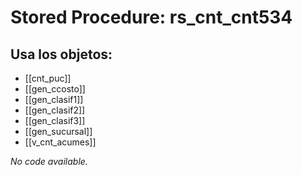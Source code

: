 # Stored Procedure: rs_cnt_cnt534

## Usa los objetos:
- [[cnt_puc]]
- [[gen_ccosto]]
- [[gen_clasif1]]
- [[gen_clasif2]]
- [[gen_clasif3]]
- [[gen_sucursal]]
- [[v_cnt_acumes]]

*No code available.*
